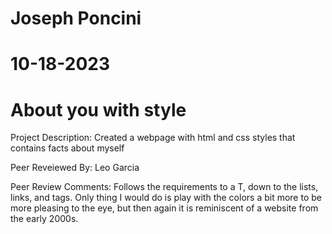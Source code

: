 # Joseph Poncini 

# 10-18-2023 

# About you with style

Project Description: Created a webpage with html and css styles that contains facts about myself

Peer Reveiewed By: Leo Garcia

Peer Review Comments: Follows the requirements to a T, down to the lists, links, and tags. Only thing I would do is play with the colors a bit more to be more pleasing to the eye, but then again it is reminiscent of a website from the early 2000s.  
